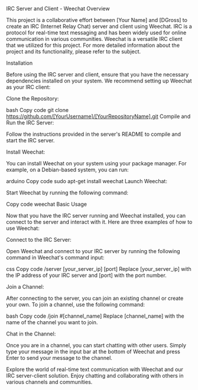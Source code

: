IRC Server and Client - Weechat
Overview

This project is a collaborative effort between [Your Name] and [DGross] to create an IRC (Internet Relay Chat) server and client using Weechat. IRC is a protocol for real-time text messaging and has been widely used for online communication in various communities. Weechat is a versatile IRC client that we utilized for this project. For more detailed information about the project and its functionality, please refer to the subject.

Installation

Before using the IRC server and client, ensure that you have the necessary dependencies installed on your system. We recommend setting up Weechat as your IRC client:

Clone the Repository:

bash
Copy code
git clone https://github.com/[YourUsername]/[YourRepositoryName].git
Compile and Run the IRC Server:

Follow the instructions provided in the server's README to compile and start the IRC server.

Install Weechat:

You can install Weechat on your system using your package manager. For example, on a Debian-based system, you can run:

arduino
Copy code
sudo apt-get install weechat
Launch Weechat:

Start Weechat by running the following command:

Copy code
weechat
Basic Usage

Now that you have the IRC server running and Weechat installed, you can connect to the server and interact with it. Here are three examples of how to use Weechat:

Connect to the IRC Server:

Open Weechat and connect to your IRC server by running the following command in Weechat's command input:

css
Copy code
/server [your_server_ip] [port]
Replace [your_server_ip] with the IP address of your IRC server and [port] with the port number.

Join a Channel:

After connecting to the server, you can join an existing channel or create your own. To join a channel, use the following command:

bash
Copy code
/join #[channel_name]
Replace [channel_name] with the name of the channel you want to join.

Chat in the Channel:

Once you are in a channel, you can start chatting with other users. Simply type your message in the input bar at the bottom of Weechat and press Enter to send your message to the channel.

Explore the world of real-time text communication with Weechat and our IRC server-client solution. Enjoy chatting and collaborating with others in various channels and communities.
